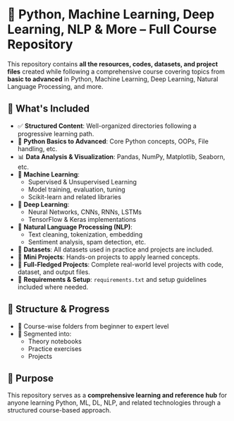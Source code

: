 <!DOCTYPE html>
<html lang="en">
<head>
  <meta charset="UTF-8">
  <title>Python, ML, DL, NLP Course Repository</title>
</head>
<body>

  <h1>📘 Python, Machine Learning, Deep Learning, NLP & More – Full Course Repository</h1>

  <p>
    This repository contains <strong>all the resources, codes, datasets, and project files</strong> created while following a comprehensive course covering topics from <strong>basic to advanced</strong> in Python, Machine Learning, Deep Learning, Natural Language Processing, and more.
  </p>

  <h2>📂 What's Included</h2>
  <ul>
    <li>✅ <strong>Structured Content</strong>: Well-organized directories following a progressive learning path.</li>
    <li>🐍 <strong>Python Basics to Advanced</strong>: Core Python concepts, OOPs, File handling, etc.</li>
    <li>📊 <strong>Data Analysis & Visualization</strong>: Pandas, NumPy, Matplotlib, Seaborn, etc.</li>
    <li>🤖 <strong>Machine Learning</strong>:
      <ul>
        <li>Supervised & Unsupervised Learning</li>
        <li>Model training, evaluation, tuning</li>
        <li>Scikit-learn and related libraries</li>
      </ul>
    </li>
    <li>🧠 <strong>Deep Learning</strong>:
      <ul>
        <li>Neural Networks, CNNs, RNNs, LSTMs</li>
        <li>TensorFlow & Keras implementations</li>
      </ul>
    </li>
    <li>💬 <strong>Natural Language Processing (NLP)</strong>:
      <ul>
        <li>Text cleaning, tokenization, embedding</li>
        <li>Sentiment analysis, spam detection, etc.</li>
      </ul>
    </li>
    <li>📁 <strong>Datasets</strong>: All datasets used in practice and projects are included.</li>
    <li>🧪 <strong>Mini Projects</strong>: Hands-on projects to apply learned concepts.</li>
    <li>🚀 <strong>Full-Fledged Projects</strong>: Complete real-world level projects with code, dataset, and output files.</li>
    <li>🔧 <strong>Requirements & Setup</strong>: <code>requirements.txt</code> and setup guidelines included where needed.</li>
  </ul>

  <h2>📌 Structure & Progress</h2>
  <ul>
    <li>📘 Course-wise folders from beginner to expert level</li>
    <li>🧩 Segmented into:
      <ul>
        <li>Theory notebooks</li>
        <li>Practice exercises</li>
        <li>Projects</li>
      </ul>
    </li>
  </ul>

  <h2>🎯 Purpose</h2>
  <p>
    This repository serves as a <strong>comprehensive learning and reference hub</strong> for anyone learning Python, ML, DL, NLP, and related technologies through a structured course-based approach.
  </p>

</body>
</html>
